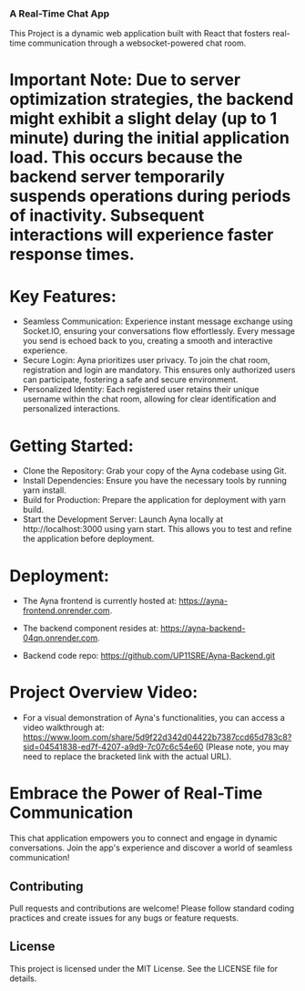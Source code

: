 ### A Real-Time Chat App

This Project is a dynamic web application built with React that fosters real-time communication through a websocket-powered chat room.

# Important Note: Due to server optimization strategies, the backend might exhibit a slight delay (up to 1 minute) during the initial application load. This occurs because the backend server temporarily suspends operations during periods of inactivity. Subsequent interactions will experience faster response times.

# Key Features:

- Seamless Communication: Experience instant message exchange using Socket.IO, ensuring your conversations flow effortlessly. Every message you send is echoed back to you, creating a smooth and interactive experience.
- Secure Login: Ayna prioritizes user privacy. To join the chat room, registration and login are mandatory. This ensures only authorized users can participate, fostering a safe and secure environment.
- Personalized Identity: Each registered user retains their unique username within the chat room, allowing for clear identification and personalized interactions.

# Getting Started:

- Clone the Repository: Grab your copy of the Ayna codebase using Git.
- Install Dependencies: Ensure you have the necessary tools by running yarn install.
- Build for Production: Prepare the application for deployment with yarn build.
- Start the Development Server: Launch Ayna locally at http://localhost:3000 using yarn start. This allows you to test and refine the application before deployment.

# Deployment:

- The Ayna frontend is currently hosted at: https://ayna-frontend.onrender.com.
- The backend component resides at: https://ayna-backend-04qn.onrender.com.

- Backend code repo: https://github.com/UP11SRE/Ayna-Backend.git

# Project Overview Video:

- For a visual demonstration of Ayna's functionalities, you can access a video walkthrough at: https://www.loom.com/share/5d9f22d342d04422b7387ccd65d783c8?sid=04541838-ed7f-4207-a9d9-7c07c6c54e60 (Please note, you may need to replace the bracketed link with the actual URL).

# Embrace the Power of Real-Time Communication

This chat application empowers you to connect and engage in dynamic conversations. Join the app's experience and discover a world of seamless communication!

## Contributing

Pull requests and contributions are welcome! Please follow standard coding practices and create issues for any bugs or feature requests.

## License

This project is licensed under the MIT License. See the LICENSE file for details.
